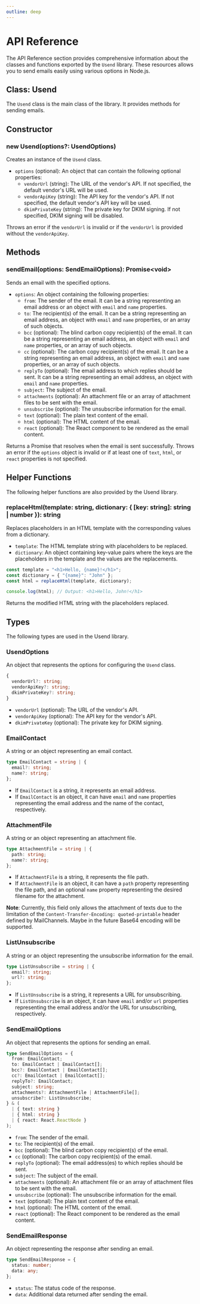 ```yaml
---
outline: deep
---
```


# API Reference

The API Reference section provides comprehensive information about the classes and functions exported by the `Usend` library. These resources allows you to send emails easily using various options in Node.js.

## Class: Usend

The `Usend` class is the main class of the library. It provides methods for sending emails.

## Constructor

### new Usend(options?: UsendOptions)

Creates an instance of the `Usend` class.

- `options` (optional): An object that can contain the following optional properties:
  - `vendorUrl` (string): The URL of the vendor's API. If not specified, the default vendor's URL will be used.
  - `vendorApiKey` (string): The API key for the vendor's API. If not specified, the default vendor's API key will be used.
  - `dkimPrivateKey` (string): The private key for DKIM signing. If not specified, DKIM signing will be disabled.

Throws an error if the `vendorUrl` is invalid or if the `vendorUrl` is provided without the `vendorApiKey`.

## Methods

### sendEmail(options: SendEmailOptions): Promise<void\>

Sends an email with the specified options.

- `options`: An object containing the following properties:
  - `from`: The sender of the email. It can be a string representing an email address or an object with `email` and `name` properties.
  - `to`: The recipient(s) of the email. It can be a string representing an email address, an object with `email` and `name` properties, or an array of such objects.
  - `bcc` (optional): The blind carbon copy recipient(s) of the email. It can be a string representing an email address, an object with `email` and `name` properties, or an array of such objects.
  - `cc` (optional): The carbon copy recipient(s) of the email. It can be a string representing an email address, an object with `email` and `name` properties, or an array of such objects.
  - `replyTo` (optional): The email address to which replies should be sent. It can be a string representing an email address, an object with `email` and `name` properties.
  - `subject`: The subject of the email.
  - `attachments` (optional): An attachment file or an array of attachment files to be sent with the email.
  - `unsubscribe` (optional): The unsubscribe information for the email.
  - `text` (optional): The plain text content of the email.
  - `html` (optional): The HTML content of the email.
  - `react` (optional): The React component to be rendered as the email content.

Returns a Promise that resolves when the email is sent successfully. Throws an error if the `options` object is invalid or if at least one of `text`, `html`, or `react` properties is not specified.

## Helper Functions

The following helper functions are also provided by the Usend library.

### replaceHtml(template: string, dictionary: { [key: string]: string | number }): string

Replaces placeholders in an HTML template with the corresponding values from a dictionary.

- `template`: The HTML template string with placeholders to be replaced.
- `dictionary`: An object containing key-value pairs where the keys are the placeholders in the template and the values are the replacements.

```ts
const template = "<h1>Hello, {name}!</h1>";
const dictionary = { "{name}": "John" };
const html = replaceHtml(template, dictionary);

console.log(html); // Output: <h1>Hello, John!</h1>
```

Returns the modified HTML string with the placeholders replaced.

## Types

The following types are used in the Usend library.

### UsendOptions

An object that represents the options for configuring the `Usend` class.

```ts
{
  vendorUrl?: string;
  vendorApiKey?: string;
  dkimPrivateKey?: string;
}
```

- `vendorUrl` (optional): The URL of the vendor's API.
- `vendorApiKey` (optional): The API key for the vendor's API.
- `dkimPrivateKey` (optional): The private key for DKIM signing.

### EmailContact

A string or an object representing an email contact.

```ts
type EmailContact = string | {
  email?: string;
  name?: string;
};
```

- If `EmailContact` is a string, it represents an email address.
- If `EmailContact` is an object, it can have `email` and `name` properties representing the email address and the name of the contact, respectively.

### AttachmentFile

A string or an object representing an attachment file.

```ts
type AttachmentFile = string | {
  path: string;
  name?: string;
};
```

- If `AttachmentFile` is a string, it represents the file path.
- If `AttachmentFile` is an object, it can have a `path` property representing the file path, and an optional `name` property representing the desired filename for the attachment.

**Note**: Currently, this field only allows the attachment of texts due to the limitation of the `Content-Transfer-Encoding: quoted-printable` header defined by MailChannels. Maybe in the future Base64 encoding will be supported.

### ListUnsubscribe

A string or an object representing the unsubscribe information for the email.

```ts
type ListUnsubscribe = string | {
  email?: string;
  url?: string;
};
```

- If `ListUnsubscribe` is a string, it represents a URL for unsubscribing.
- If `ListUnsubscribe` is an object, it can have `email` and/or `url` properties representing the email address and/or the URL for unsubscribing, respectively.

### SendEmailOptions

An object that represents the options for sending an email.

```ts
type SendEmailOptions = {
  from: EmailContact;
  to: EmailContact | EmailContact[];
  bcc?: EmailContact | EmailContact[];
  cc?: EmailContact | EmailContact[];
  replyTo?: EmailContact;
  subject: string;
  attachments?: AttachmentFile | AttachmentFile[];
  unsubscribe?: ListUnsubscribe;
} & (
  | { text: string }
  | { html: string }
  | { react: React.ReactNode }
);
```

- `from`: The sender of the email.
- `to`: The recipient(s) of the email.
- `bcc` (optional): The blind carbon copy recipient(s) of the email.
- `cc` (optional): The carbon copy recipient(s) of the email.
- `replyTo` (optional): The email address(es) to which replies should be sent.
- `subject`: The subject of the email.
- `attachments` (optional): An attachment file or an array of attachment files to be sent with the email.
- `unsubscribe` (optional): The unsubscribe information for the email.
- `text` (optional): The plain text content of the email.
- `html` (optional): The HTML content of the email.
- `react` (optional): The React component to be rendered as the email content.

### SendEmailResponse

An object representing the response after sending an email.

```ts
type SendEmailResponse = {
  status: number;
  data: any;
};
```

- `status`: The status code of the response.
- `data`: Additional data returned after sending the email.

